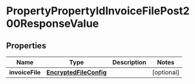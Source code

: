 

# PropertyPropertyIdInvoiceFilePost200ResponseValue


## Properties

| Name | Type | Description | Notes |
|------------ | ------------- | ------------- | -------------|
|**invoiceFile** | [**EncryptedFileConfig**](EncryptedFileConfig.md) |  |  [optional] |



